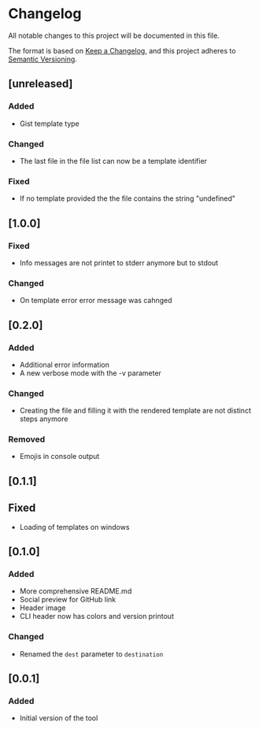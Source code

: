 # Changelog
All notable changes to this project will be documented in this file.

The format is based on [Keep a Changelog](https://keepachangelog.com/en/1.0.0/),
and this project adheres to [Semantic Versioning](https://semver.org/spec/v2.0.0.html).

## [unreleased]
### Added

- Gist template type

### Changed

- The last file in the file list can now be a template identifier

### Fixed

- If no template provided the the file contains the string "undefined"

## [1.0.0]
### Fixed

- Info messages are not printet to stderr anymore but to stdout

### Changed

- On template error error message was cahnged


## [0.2.0]
### Added

- Additional error information
- A new verbose mode with the -v parameter

### Changed

- Creating the file and filling it with the rendered template are not distinct steps anymore

### Removed

- Emojis in console output

## [0.1.1]
## Fixed

- Loading of templates on windows

## [0.1.0]
### Added

- More comprehensive README.md
- Social preview for GitHub link
- Header image
- CLI header now has colors and version printout

### Changed

- Renamed the ```dest``` parameter to ```destination```


## [0.0.1]
### Added

- Initial version of the tool 
